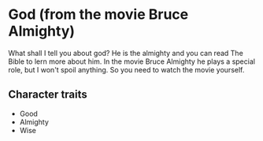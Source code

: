 
# God (from the movie Bruce Almighty)

What shall I tell you about god? He is the almighty and you can read The Bible to lern more about him.
In the movie Bruce Almighty he plays a special role, but I won't spoil anything. So you need to watch the movie yourself.

## Character traits

* Good
* Almighty
* Wise

